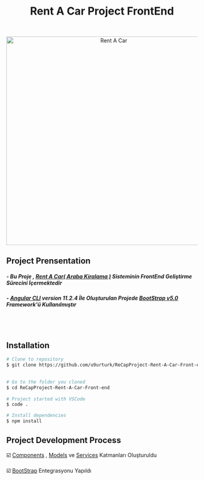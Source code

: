 <h1 align="center">Rent A Car Project FrontEnd</h1> <br>
<p align="center">
  <img src="https://media.giphy.com/media/WpxiPz418zwy54WQvJ/giphy.gif" width="550" alt="Rent A Car">
</p>


## Project Prensentation
##### - Bu Proje , [Rent A Car( Araba Kiralama )](https://github.com/u9urturk/ReCapProject-Rent-A-Car) Sisteminin FrontEnd Geliştirme Sürecini İçermektedir 
##### - [Angular CLI](https://github.com/angular/angular-cli) version 11.2.4 İle Oluşturulan Projede [BootStrap v5.0 ](https://getbootstrap.com/docs/5.0/getting-started/introduction/) Framework'ü Kullanılmıştır
<br>
<br>

## Installation

```bash
# Clone to repository
$ git clone https://github.com/u9urturk/ReCapProject-Rent-A-Car-Front-end
  
  
# Go to the folder you cloned
$ cd ReCapProject-Rent-A-Car-Front-end
  
# Project started with VSCode
$ code .

# Install dependencies
$ npm install
```

## Project Development Process
☑️ [Components](https://github.com/u9urturk/ReCapProject-Rent-A-Car-Front-end/tree/master/src/app/components) , [Models](https://github.com/u9urturk/ReCapProject-Rent-A-Car-Front-end/tree/master/src/app/models) ve [Services](https://github.com/u9urturk/ReCapProject-Rent-A-Car-Front-end/tree/master/src/app/services) Katmanları Oluşturuldu<br> 
<br>
☑️ [BootStrap](https://getbootstrap.com/docs/5.0/getting-started/introduction/) Entegrasyonu Yapıldı 

